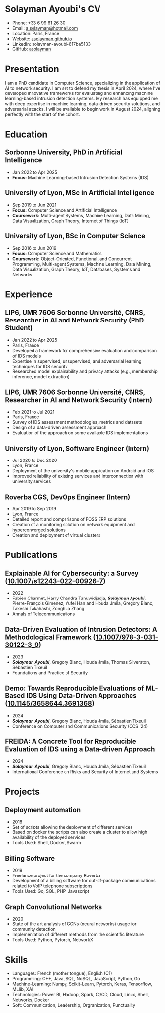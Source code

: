 # Solayman Ayoubi's CV

- Phone: +33 6 99 61 26 30
- Email: [a.solayman@hotmail.com](mailto:a.solayman@hotmail.com)
- Location: Paris, France
- Website: [asolayman.github.io](https://asolayman.github.io/)
- LinkedIn: [solayman-ayoubi-617ba5133](https://linkedin.com/in/solayman-ayoubi-617ba5133)
- GitHub: [asolayman](https://github.com/asolayman)


# Presentation

I am a PhD candidate in Computer Science, specializing in the application of AI to network security. I am set to defend my thesis in April 2024, where I’ve developed innovative frameworks for evaluating and enhancing machine learning-based intrusion detection systems. My research has equipped me with deep expertise in machine learning, data-driven security solutions, and adversarial attacks. I will be available to begin work in August 2024, aligning perfectly with the start of the cohort.

# Education

## Sorbonne University, PhD in Artificial Intelligence

- Jan 2022 to Apr 2025
- **Focus:** Machine Learning-based Intrusion Detection Systems (IDS)

## University of Lyon, MSc in Artificial Intelligence

- Sep 2019 to Jun 2021
- **Focus:** Computer Science and Artificial Intelligence
- **Coursework:** Multi-agent Systems, Machine Learning, Data Mining, Data Visualization, Graph Theory, Internet of Things (IoT)

## University of Lyon, BSc in Computer Science

- Sep 2016 to Jun 2019
- **Focus:** Computer Science and Mathematics
- **Coursework:** Object-Oriented, Functional, and Concurrent Programming, Multi-agent Systems, Machine Learning, Data Mining, Data Visualization, Graph Theory, IoT, Databases, Systems and Networks

# Experience

## LIP6, UMR 7606 Sorbonne Université, CNRS, Researcher in AI and Network Security (PhD Student)

- Jan 2022 to Apr 2025
- Paris, France
- Developed a framework for comprehensive evaluation and comparison of IDS models
- Expertise in supervised, unsupervised, and adversarial learning techniques for IDS security
- Researched model explainability and privacy attacks (e.g., membership inference, model extraction)

## LIP6, UMR 7606 Sorbonne Université, CNRS, Researcher in AI and Network Security (Intern)

- Feb 2021 to Jul 2021
- Paris, France
- Survey of IDS assessment methodologies, metrics and datasets
- Design of a data-driven assessment approach
- Evaluation of the approach on some available IDS implementations

## University of Lyon, Software Engineer (Intern)

- Jul 2020 to Dec 2020
- Lyon, France
- Deployment of the university's mobile application on Android and iOS
- Improved reliability of existing services and interconnection with university services

## Roverba CGS, DevOps Engineer (Intern)

- Apr 2019 to Sep 2019
- Lyon, France
- Detailed report and comparisons of FOSS ERP solutions
- Creation of a monitoring solution on network equipment and hyperconverged solutions
- Creation and deployment of virtual clusters

# Publications

## Explainable AI for Cybersecurity: a Survey ([10.1007/s12243-022-00926-7](https://doi.org/10.1007/s12243-022-00926-7))
- 2022
- Fabien Charmet, Harry Chandra Tanuwidjadja, ***Solayman Ayoubi***, Pierre-François Gimenez, Yufei Han and Houda Jmila, Gregory Blanc, Takeshi Takahashi, Zonghua Zhang
- Annals of Telecommunications

## Data-Driven Evaluation of Intrusion Detectors: A Methodological Framework ([10.1007/978-3-031-30122-3\_9](https://doi.org/10.1007/978-3-031-30122-3\_9))
- 2023
- ***Solayman Ayoubi***, Gregory Blanc, Houda Jmila, Thomas Silverston, Sébastien Tixeuil
- Foundations and Practice of Security

## Demo: Towards Reproducible Evaluations of ML-Based IDS Using Data-Driven Approaches ([10.1145/3658644.3691368](https://doi.org/10.1145/3658644.3691368))
- 2024
- ***Solayman Ayoubi***, Gregory Blanc, Houda Jmila, Sébastien Tixeuil
- Conference on Computer and Communications Security (CCS '24)

## FREIDA: A Concrete Tool for Reproducible Evaluation of IDS using a Data-driven Approach 
- 2024
- ***Solayman Ayoubi***, Gregory Blanc, Houda Jmila, Sébastien Tixeuil
- International Conference on Risks and Security of Internet and Systems

# Projects

## Deployment automation

- 2018
- Set of scripts allowing the deployment of different services
- Based on docker the scripts can also create a cluster to allow high availability of the deployed services
- Tools Used: Shell, Docker, Swarm

## Billing Software

- 2019
- Freelance project for the company Roverba
- Development of a billing software for out-of-package communications related to VoIP telephone subscriptions
- Tools Used: Go, SQL, PHP, Javascript

## Graph Convolutional Networks

- 2020
- State of the art analysis of GCNs (neural networks) usage  for community detection
- Implementation of different methods from the scientific literature
- Tools Used: Python, Pytorch, NetworkX

# Skills

- Languages: French (mother tongue), English (C1)
- Programming: C++, Java, SQL, NoSQL, JavaScript, Python, Go
- Machine-Learning: Numpy, Scikit-Learn, Pytorch, Keras, Tensorflow, MLlib, XAI
- Technologies: Power BI, Hadoop, Spark, CI/CD, Cloud, Linux, Shell, Networks, Docker
- Soft: Communication, Leadership, Orgranization, Punctuality

